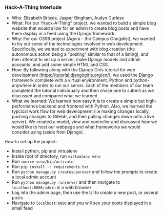 ### Hack-A-Thing Interlude

* Who: Elizabeth Brissie, Jasper Bingham, Audyn Curless
* What: For our “Hack-A-Thing” project, we wanted to build a simple blog website that would allow for an admin to create blog posts and have them display in a feed using the Django framework.
* Why: For our CS98 project (Agora - the Campus Craigslist), we wanted to try out some of the technologies involved in web development. Specifically, we wanted to experiment with blog creation (the autonomous action being a “posting” similar to that of a listing), and then attempt to set up a server, make Django models and admin accounts, and add some simple HTML and CSS. 
* How: By following along with the Django Girls tutorial for web development (https://tutorial.djangogirls.org/en/), we used the Django framework complete with a virtual environment, Python and python-anywhere in order to run our server. Each of the members of our team completed the tutorial individually and then chose one to submit as we discussed and compared what we learned 
* What we learned: We learned how easy it is to create a simple but high-performance backend and frontend with Python. Also, we learned the typcical work flow for web development (i.e making changes locally, pushing changes to GitHub, and then pulling changes down onto a live server). We created a model, view and controller and discussed how we would like to host our webpage and what frameworks we would consider using (aside from Django). 

How to set up the project:
* Install python, pip and virtualenv
* Inside root of directory, run `virtualenv venv`
* Run `source venv/bin/activate`
* Run `pip install -r requirements.txt`
* Run `python manage.py createsuperuser` and follow the prompts to create a local admin account
* Run `python manage.py runserver` and then navigate to `localhost:8000/admin` in a web browser
* Log into the admin page, then use the UI to create a new post, or several posts
* Navigate to `localhost:8000` and you will see your posts displayed in a small feed

